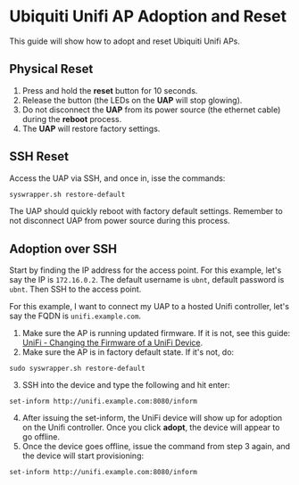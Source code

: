 # Ubiquiti Unifi AP Adoption and Reset

This guide will show how to adopt and reset Ubiquiti Unifi APs.

## Physical Reset

1. Press and hold the **reset** button for 10 seconds.
2. Release the button (the LEDs on the **UAP** will stop glowing).
3. Do not disconnect the **UAP** from its power source (the ethernet cable) during the **reboot** process.
4. The **UAP** will restore factory settings.

## SSH Reset

Access the UAP via SSH, and once in, isse the commands:

```bash
syswrapper.sh restore-default
```

The UAP should quickly reboot with factory default settings. Remember to not disconnect UAP from power source during this process.

## Adoption over SSH

Start by finding the IP address for the access point. For this example, let's say the IP is `172.16.0.2`. The default username is `ubnt`, default password is `ubnt`. Then SSH to the access point.

For this example, I want to connect my UAP to a hosted Unifi controller, let's say the FQDN is `unifi.example.com`.

1. Make sure the AP is running updated firmware. If it is not, see this guide: [UniFi - Changing the Firmware of a UniFi Device](https://help.ubnt.com/hc/en-us/articles/204910064-UniFi-Upgrading-firmware-image-via-SSH).
2. Make sure the AP is in factory default state. If it's not, do:

```
sudo syswrapper.sh restore-default
```
3. SSH into the device and type the following and hit enter:
```
set-inform http://unifi.example.com:8080/inform
```
4. After issuing the set-inform, the UniFi device will show up for adoption on the Unifi controller. Once you click **adopt**, the device will appear to go offline.
5. Once the device goes offline, issue the command from step 3 again, and the device will start provisioning:
```
set-inform http://unifi.example.com:8080/inform
```
